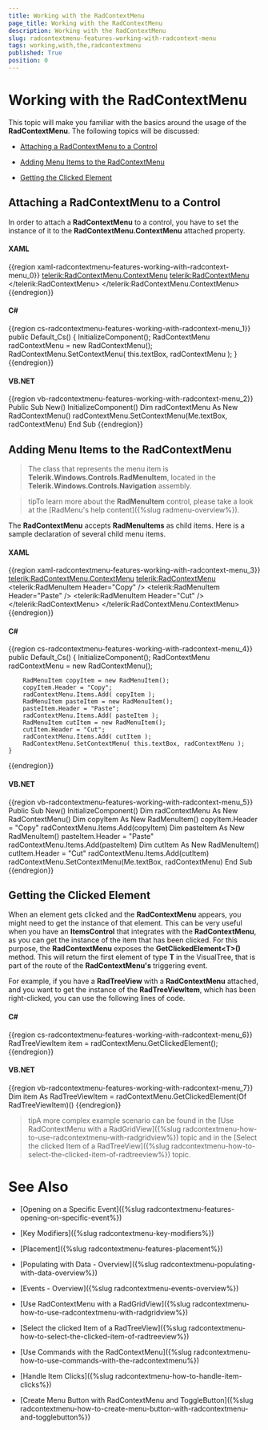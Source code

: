 ```yaml
---
title: Working with the RadContextMenu
page_title: Working with the RadContextMenu
description: Working with the RadContextMenu
slug: radcontextmenu-features-working-with-radcontext-menu
tags: working,with,the,radcontextmenu
published: True
position: 0
---
```


# Working with the RadContextMenu


This topic will make you familiar with the basics around the usage of the __RadContextMenu__. The following topics will be discussed:

* [Attaching a RadContextMenu to a Control](#attaching-a-radcontextmenu-to-a-control)

* [Adding Menu Items to the RadContextMenu](#adding-menu-items-to-the-radcontextmenu)

* [Getting the Clicked Element](#getting-the-clicked-element)

## Attaching a RadContextMenu to a Control

In order to attach a __RadContextMenu__ to a control, you have to set the instance of it to the __RadContextMenu.ContextMenu__ attached property.

#### __XAML__

{{region xaml-radcontextmenu-features-working-with-radcontext-menu_0}}
	<TextBox x:Name="textBox"
	         Width="200"
	         VerticalAlignment="Top">
	    <telerik:RadContextMenu.ContextMenu>
	        <telerik:RadContextMenu>
	        </telerik:RadContextMenu>
	    </telerik:RadContextMenu.ContextMenu>
	</TextBox>
{{endregion}}

#### __C#__

{{region cs-radcontextmenu-features-working-with-radcontext-menu_1}}
	public Default_Cs()
	{
	    InitializeComponent();
	    RadContextMenu radContextMenu = new RadContextMenu();
	    RadContextMenu.SetContextMenu( this.textBox, radContextMenu );
	}
{{endregion}}

#### __VB.NET__

{{region vb-radcontextmenu-features-working-with-radcontext-menu_2}}
	Public Sub New()
	    InitializeComponent()
	    Dim radContextMenu As New RadContextMenu()
	    radContextMenu.SetContextMenu(Me.textBox, radContextMenu)
	End Sub
{{endregion}}

## Adding Menu Items to the RadContextMenu

>The class that represents the menu item is __Telerik.Windows.Controls.RadMenuItem__, located in the __Telerik.Windows.Controls.Navigation__ assembly.

>tipTo learn more about the __RadMenuItem__ control, please take a look at the [RadMenu's help content]({%slug radmenu-overview%}).

The __RadContextMenu__ accepts __RadMenuItems__ as child items. Here is a sample declaration of several child menu items.

#### __XAML__

{{region xaml-radcontextmenu-features-working-with-radcontext-menu_3}}
	<TextBox x:Name="textBox1"
	         Width="200"
	         VerticalAlignment="Top">
	    <telerik:RadContextMenu.ContextMenu>
	        <telerik:RadContextMenu>
	            <telerik:RadMenuItem Header="Copy" />
	            <telerik:RadMenuItem Header="Paste" />
	            <telerik:RadMenuItem Header="Cut" />
	        </telerik:RadContextMenu>
	    </telerik:RadContextMenu.ContextMenu>
	</TextBox>
{{endregion}}

#### __C#__

{{region cs-radcontextmenu-features-working-with-radcontext-menu_4}}
	public Default_Cs()
	{
	    InitializeComponent();
	    RadContextMenu radContextMenu = new RadContextMenu();
	
	    RadMenuItem copyItem = new RadMenuItem();
	    copyItem.Header = "Copy";
	    radContextMenu.Items.Add( copyItem );
	    RadMenuItem pasteItem = new RadMenuItem();
	    pasteItem.Header = "Paste";
	    radContextMenu.Items.Add( pasteItem );
	    RadMenuItem cutItem = new RadMenuItem();
	    cutItem.Header = "Cut";
	    radContextMenu.Items.Add( cutItem );
	    RadContextMenu.SetContextMenu( this.textBox, radContextMenu );
	}
{{endregion}}

#### __VB.NET__

{{region vb-radcontextmenu-features-working-with-radcontext-menu_5}}
	Public Sub New()
	    InitializeComponent()
	    Dim radContextMenu As New RadContextMenu()
	    Dim copyItem As New RadMenuItem()
	    copyItem.Header = "Copy"
	    radContextMenu.Items.Add(copyItem)
	    Dim pasteItem As New RadMenuItem()
	    pasteItem.Header = "Paste"
	    radContextMenu.Items.Add(pasteItem)
	    Dim cutItem As New RadMenuItem()
	    cutItem.Header = "Cut"
	    radContextMenu.Items.Add(cutItem)
	    radContextMenu.SetContextMenu(Me.textBox, radContextMenu)
	End Sub
{{endregion}}

## Getting the Clicked Element

When an element gets clicked and the __RadContextMenu__ appears, you might need to get the instance of that element. This can be very useful when you have an __ItemsControl__ that integrates with the __RadContextMenu__, as you can get the instance of the item that has been clicked. For this purpose, the __RadContextMenu__ exposes the __GetClickedElement\<T\>()__ method. This will return the first element of type __T__ in the VisualTree, that is part of the route of the __RadContextMenu's__ triggering event.

For example, if you have a __RadTreeView__ with a __RadContextMenu__ attached, and you want to get the instance of the __RadTreeViewItem__, which has been right-clicked, you can use the following lines of code.

#### __C#__

{{region cs-radcontextmenu-features-working-with-radcontext-menu_6}}
	RadTreeViewItem item = radContextMenu.GetClickedElement<RadTreeViewItem>();
{{endregion}}

#### __VB.NET__

{{region vb-radcontextmenu-features-working-with-radcontext-menu_7}}
	Dim item As RadTreeViewItem = radContextMenu.GetClickedElement(Of RadTreeViewItem)()
{{endregion}}

>tipA more complex example scenario can be found in the [Use RadContextMenu with a RadGridView]({%slug radcontextmenu-how-to-use-radcontextmenu-with-radgridview%}) topic and in the [Select the clicked Item of a RadTreeView]({%slug radcontextmenu-how-to-select-the-clicked-item-of-radtreeview%}) topic.

# See Also

 * [Opening on a Specific Event]({%slug radcontextmenu-features-opening-on-specific-event%})

 * [Key Modifiers]({%slug radcontextmenu-key-modifiers%})

 * [Placement]({%slug radcontextmenu-features-placement%})

 * [Populating with Data - Overview]({%slug radcontextmenu-populating-with-data-overview%})

 * [Events - Overview]({%slug radcontextmenu-events-overview%})

 * [Use RadContextMenu with a RadGridView]({%slug radcontextmenu-how-to-use-radcontextmenu-with-radgridview%})

 * [Select  the clicked Item of a RadTreeView]({%slug radcontextmenu-how-to-select-the-clicked-item-of-radtreeview%})

 * [Use Commands with the RadContextMenu]({%slug radcontextmenu-how-to-use-commands-with-the-radcontextmenu%})

 * [Handle Item Clicks]({%slug radcontextmenu-how-to-handle-item-clicks%})

 * [Create Menu Button with RadContextMenu and ToggleButton]({%slug radcontextmenu-how-to-create-menu-button-with-radcontextmenu-and-togglebutton%})
